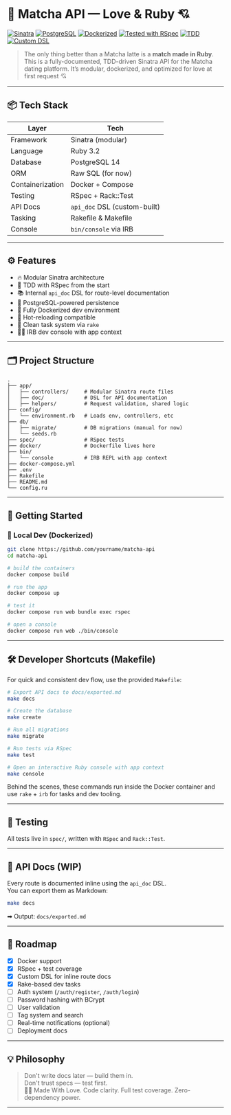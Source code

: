 # 🧪 Matcha API — Love & Ruby 💘

[![Sinatra](https://img.shields.io/badge/Made%20with-Sinatra-ff69b4?logo=sinatra)](http://sinatrarb.com/)
[![PostgreSQL](https://img.shields.io/badge/Database-PostgreSQL-336791?logo=postgresql)](https://www.postgresql.org/)
[![Dockerized](https://img.shields.io/badge/Dockerized-Yes-blue?logo=docker)](https://www.docker.com/)
[![Tested with RSpec](https://img.shields.io/badge/Tested%20with-RSpec-ff4155?logo=ruby)](https://rspec.info/)
[![TDD](https://img.shields.io/badge/TDD-Driven-%23cc0066?logo=testing-library)]()
[![Custom DSL](https://img.shields.io/badge/DSL-api_doc-%23bada55)]()

> The only thing better than a Matcha latte is a **match made in Ruby**.  
> This is a fully-documented, TDD-driven Sinatra API for the Matcha dating platform. It’s modular, dockerized, and optimized for love at first request 💘

---

## 📦 Tech Stack

| Layer | Tech |
|-------|------|
| Framework | Sinatra (modular) |
| Language | Ruby 3.2 |
| Database | PostgreSQL 14 |
| ORM | Raw SQL (for now) |
| Containerization | Docker + Compose |
| Testing | RSpec + Rack::Test |
| API Docs | `api_doc` DSL (custom-built) |
| Tasking | Rakefile & Makefile |
| Console | `bin/console` via IRB |

---

## ⚙️ Features

- 🔥 Modular Sinatra architecture
- 🧪 TDD with RSpec from the start
- 📚 Internal `api_doc` DSL for route-level documentation
- 🐘 PostgreSQL-powered persistence
- 🐳 Fully Dockerized dev environment
- 🔄 Hot-reloading compatible
- 🧵 Clean task system via `rake`
- 👨‍💻 IRB dev console with app context

---

## 🗂️ Project Structure

```
.
├── app/
│   ├── controllers/     # Modular Sinatra route files
│   ├── doc/             # DSL for API documentation
│   ├── helpers/         # Request validation, shared logic
├── config/
│   └── environment.rb   # Loads env, controllers, etc
├── db/
│   ├── migrate/         # DB migrations (manual for now)
│   └── seeds.rb
├── spec/                # RSpec tests
├── docker/              # Dockerfile lives here
├── bin/
│   └── console          # IRB REPL with app context
├── docker-compose.yml
├── .env
├── Rakefile
├── README.md
└── config.ru
```

---

## 🚀 Getting Started

### 🔧 Local Dev (Dockerized)

```bash
git clone https://github.com/yourname/matcha-api
cd matcha-api

# build the containers
docker compose build

# run the app
docker compose up

# test it
docker compose run web bundle exec rspec

# open a console
docker compose run web ./bin/console
```

---

## 🛠️ Developer Shortcuts (Makefile)

For quick and consistent dev flow, use the provided `Makefile`:

```bash
# Export API docs to docs/exported.md
make docs

# Create the database
make create

# Run all migrations
make migrate

# Run tests via RSpec
make test

# Open an interactive Ruby console with app context
make console
```

Behind the scenes, these commands run inside the Docker container and use `rake` + `irb` for tasks and dev tooling.

---

## 🧪 Testing

All tests live in `spec/`, written with `RSpec` and `Rack::Test`.

---

## 📘 API Docs (WIP)

Every route is documented inline using the `api_doc` DSL.  
You can export them as Markdown:

```bash
make docs
```

➡ Output: `docs/exported.md`

---

## 🎯 Roadmap

- [x] Docker support
- [x] RSpec + test coverage
- [x] Custom DSL for inline route docs
- [x] Rake-based dev tasks
- [ ] Auth system (`/auth/register`, `/auth/login`)
- [ ] Password hashing with BCrypt
- [ ] User validation
- [ ] Tag system and search
- [ ] Real-time notifications (optional)
- [ ] Deployment docs

---

## 💡 Philosophy

> Don't write docs later — build them in.  
> Don't trust specs — test first.  
> 🧙‍♂️ Made With Love.
> Code clarity.
> Full test coverage.
> Zero-dependency power.

---

